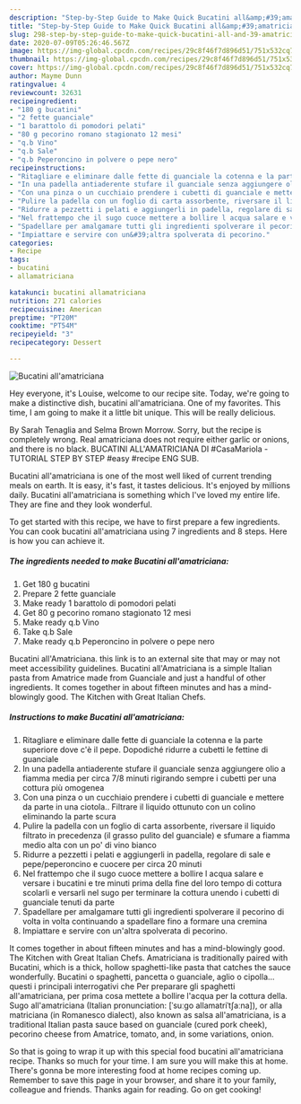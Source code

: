 ```yaml
---
description: "Step-by-Step Guide to Make Quick Bucatini all&amp;#39;amatriciana"
title: "Step-by-Step Guide to Make Quick Bucatini all&amp;#39;amatriciana"
slug: 298-step-by-step-guide-to-make-quick-bucatini-all-and-39-amatriciana
date: 2020-07-09T05:26:46.567Z
image: https://img-global.cpcdn.com/recipes/29c8f46f7d896d51/751x532cq70/bucatini-allamatriciana-recipe-main-photo.jpg
thumbnail: https://img-global.cpcdn.com/recipes/29c8f46f7d896d51/751x532cq70/bucatini-allamatriciana-recipe-main-photo.jpg
cover: https://img-global.cpcdn.com/recipes/29c8f46f7d896d51/751x532cq70/bucatini-allamatriciana-recipe-main-photo.jpg
author: Mayme Dunn
ratingvalue: 4
reviewcount: 32631
recipeingredient:
- "180 g bucatini"
- "2 fette guanciale"
- "1 barattolo di pomodori pelati"
- "80 g pecorino romano stagionato 12 mesi"
- "q.b Vino"
- "q.b Sale"
- "q.b Peperoncino in polvere o pepe nero"
recipeinstructions:
- "Ritagliare e eliminare dalle fette di guanciale la cotenna e la parte superiore dove c&#39;è il pepe. Dopodiché ridurre a cubetti le fettine di guanciale"
- "In una padella antiaderente stufare il guanciale senza aggiungere olio a fiamma media per circa 7/8 minuti rigirando sempre i cubetti per una cottura più omogenea"
- "Con una pinza o un cucchiaio prendere i cubetti di guanciale e mettere da parte in una ciotola.. Filtrare il liquido ottunuto con un colino eliminando la parte scura"
- "Pulire la padella con un foglio di carta assorbente, riversare il liquido filtrato in precedenza (il grasso pulito del guanciale) e sfumare a fiamma medio alta con un po&#39; di vino bianco"
- "Ridurre a pezzetti i pelati e aggiungerli in padella, regolare di sale e pepe/peperoncino e cuocere per circa 20 minuti"
- "Nel frattempo che il sugo cuoce mettere a bollire l acqua salare e versare i bucatini e tre minuti prima della fine del loro tempo di cottura scolarli e versarli nel sugo per terminare la cottura unendo i cubetti di guanciale tenuti da parte"
- "Spadellare per amalgamare tutti gli ingredienti spolverare il pecorino di volta in volta continuando a spadellare fino a formare una cremina"
- "Impiattare e servire con un&#39;altra spolverata di pecorino."
categories:
- Recipe
tags:
- bucatini
- allamatriciana

katakunci: bucatini allamatriciana 
nutrition: 271 calories
recipecuisine: American
preptime: "PT20M"
cooktime: "PT54M"
recipeyield: "3"
recipecategory: Dessert

---
```



![Bucatini all&#39;amatriciana](https://img-global.cpcdn.com/recipes/29c8f46f7d896d51/751x532cq70/bucatini-allamatriciana-recipe-main-photo.jpg)

Hey everyone, it's Louise, welcome to our recipe site. Today, we're going to make a distinctive dish, bucatini all&#39;amatriciana. One of my favorites. This time, I am going to make it a little bit unique. This will be really delicious.

By Sarah Tenaglia and Selma Brown Morrow. Sorry, but the recipe is completely wrong. Real amatriciana does not require either garlic or onions, and there is no black. BUCATINI ALL&#39;AMATRICIANA DI #CasaMariola - TUTORIAL STEP BY STEP #easy #recipe ENG SUB.

Bucatini all&#39;amatriciana is one of the most well liked of current trending meals on earth. It is easy, it's fast, it tastes delicious. It's enjoyed by millions daily. Bucatini all&#39;amatriciana is something which I've loved my entire life. They are fine and they look wonderful.


To get started with this recipe, we have to first prepare a few ingredients. You can cook bucatini all&#39;amatriciana using 7 ingredients and 8 steps. Here is how you can achieve it.

<!--inarticleads1-->

##### The ingredients needed to make Bucatini all&#39;amatriciana:

1. Get 180 g bucatini
1. Prepare 2 fette guanciale
1. Make ready 1 barattolo di pomodori pelati
1. Get 80 g pecorino romano stagionato 12 mesi
1. Make ready q.b Vino
1. Take q.b Sale
1. Make ready q.b Peperoncino in polvere o pepe nero


Bucatini all&#39;Amatriciana. this link is to an external site that may or may not meet accessibility guidelines. Bucatini all&#39;Amatriciana is a simple Italian pasta from Amatrice made from Guanciale and just a handful of other ingredients. It comes together in about fifteen minutes and has a mind-blowingly good. The Kitchen with Great Italian Chefs. 

<!--inarticleads2-->

##### Instructions to make Bucatini all&#39;amatriciana:

1. Ritagliare e eliminare dalle fette di guanciale la cotenna e la parte superiore dove c&#39;è il pepe. Dopodiché ridurre a cubetti le fettine di guanciale
1. In una padella antiaderente stufare il guanciale senza aggiungere olio a fiamma media per circa 7/8 minuti rigirando sempre i cubetti per una cottura più omogenea
1. Con una pinza o un cucchiaio prendere i cubetti di guanciale e mettere da parte in una ciotola.. Filtrare il liquido ottunuto con un colino eliminando la parte scura
1. Pulire la padella con un foglio di carta assorbente, riversare il liquido filtrato in precedenza (il grasso pulito del guanciale) e sfumare a fiamma medio alta con un po&#39; di vino bianco
1. Ridurre a pezzetti i pelati e aggiungerli in padella, regolare di sale e pepe/peperoncino e cuocere per circa 20 minuti
1. Nel frattempo che il sugo cuoce mettere a bollire l acqua salare e versare i bucatini e tre minuti prima della fine del loro tempo di cottura scolarli e versarli nel sugo per terminare la cottura unendo i cubetti di guanciale tenuti da parte
1. Spadellare per amalgamare tutti gli ingredienti spolverare il pecorino di volta in volta continuando a spadellare fino a formare una cremina
1. Impiattare e servire con un&#39;altra spolverata di pecorino.


It comes together in about fifteen minutes and has a mind-blowingly good. The Kitchen with Great Italian Chefs. Amatriciana is traditionally paired with Bucatini, which is a thick, hollow spaghetti-like pasta that catches the sauce wonderfully. Bucatini o spaghetti, pancetta o guanciale, aglio o cipolla… questi i principali interrogativi che Per preparare gli spaghetti all&#39;amatriciana, per prima cosa mettete a bollire l&#39;acqua per la cottura della. Sugo all&#39;amatriciana (Italian pronunciation: [ˈsuːɡo allamatriˈtʃaːna]), or alla matriciana (in Romanesco dialect), also known as salsa all&#39;amatriciana, is a traditional Italian pasta sauce based on guanciale (cured pork cheek), pecorino cheese from Amatrice, tomato, and, in some variations, onion. 

So that is going to wrap it up with this special food bucatini all&#39;amatriciana recipe. Thanks so much for your time. I am sure you will make this at home. There's gonna be more interesting food at home recipes coming up. Remember to save this page in your browser, and share it to your family, colleague and friends. Thanks again for reading. Go on get cooking!
